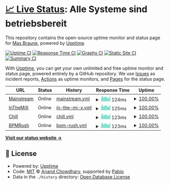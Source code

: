 # [📈 Live Status](https://status.lowlandmusic.de): <!--live status--> **Alle Systeme sind betriebsbereit**

This repository contains the open-source uptime monitor and status page for [Max Braune](https://status.lowlandmusic.de), powered by [Upptime](https://github.com/upptime/upptime).

[![Uptime CI](https://github.com/LowlandwasTaken/BreathFM-Status/workflows/Uptime%20CI/badge.svg)](https://github.com/LowlandwasTaken/BreathFM-Status/actions?query=workflow%3A%22Uptime+CI%22)
[![Response Time CI](https://github.com/LowlandwasTaken/BreathFM-Status/workflows/Response%20Time%20CI/badge.svg)](https://github.com/LowlandwasTaken/BreathFM-Status/actions?query=workflow%3A%22Response+Time+CI%22)
[![Graphs CI](https://github.com/LowlandwasTaken/BreathFM-Status/workflows/Graphs%20CI/badge.svg)](https://github.com/LowlandwasTaken/BreathFM-Status/actions?query=workflow%3A%22Graphs+CI%22)
[![Static Site CI](https://github.com/LowlandwasTaken/BreathFM-Status/workflows/Static%20Site%20CI/badge.svg)](https://github.com/LowlandwasTaken/BreathFM-Status/actions?query=workflow%3A%22Static+Site+CI%22)
[![Summary CI](https://github.com/LowlandwasTaken/BreathFM-Status/workflows/Summary%20CI/badge.svg)](https://github.com/LowlandwasTaken/BreathFM-Status/actions?query=workflow%3A%22Summary+CI%22)

With [Upptime](https://upptime.js.org), you can get your own unlimited and free uptime monitor and status page, powered entirely by a GitHub repository. We use [Issues](https://github.com/LowlandwasTaken/BreathFM-Status/issues) as incident reports, [Actions](https://github.com/LowlandwasTaken/BreathFM-Status/actions) as uptime monitors, and [Pages](https://status.lowlandmusic.de) for the status page.

<!--start: status pages-->
<!-- This summary is generated by Upptime (https://github.com/upptime/upptime) -->
<!-- Do not edit this manually, your changes will be overwritten -->
<!-- prettier-ignore -->
| URL | Status | History | Response Time | Uptime |
| --- | ------ | ------- | ------------- | ------ |
| <img alt="" src="https://icons.duckduckgo.com/ip3/null.ico" height="13"> [Mainstream](88.99.104.157) | Online | [mainstream.yml](https://github.com/LowlandwasTaken/BreathFM-Status/commits/HEAD/history/mainstream.yml) | <details><summary><img alt="Response time graph" src="./graphs/mainstream/response-time-week.png" height="20"> 124ms</summary><br><a href="https://status.breathfm.de/history/mainstream"><img alt="Response time 120" src="https://img.shields.io/endpoint?url=https%3A%2F%2Fraw.githubusercontent.com%2FLowlandwasTaken%2FBreathFM-Status%2FHEAD%2Fapi%2Fmainstream%2Fresponse-time.json"></a><br><a href="https://status.breathfm.de/history/mainstream"><img alt="24-hour response time 164" src="https://img.shields.io/endpoint?url=https%3A%2F%2Fraw.githubusercontent.com%2FLowlandwasTaken%2FBreathFM-Status%2FHEAD%2Fapi%2Fmainstream%2Fresponse-time-day.json"></a><br><a href="https://status.breathfm.de/history/mainstream"><img alt="7-day response time 124" src="https://img.shields.io/endpoint?url=https%3A%2F%2Fraw.githubusercontent.com%2FLowlandwasTaken%2FBreathFM-Status%2FHEAD%2Fapi%2Fmainstream%2Fresponse-time-week.json"></a><br><a href="https://status.breathfm.de/history/mainstream"><img alt="30-day response time 120" src="https://img.shields.io/endpoint?url=https%3A%2F%2Fraw.githubusercontent.com%2FLowlandwasTaken%2FBreathFM-Status%2FHEAD%2Fapi%2Fmainstream%2Fresponse-time-month.json"></a><br><a href="https://status.breathfm.de/history/mainstream"><img alt="1-year response time 120" src="https://img.shields.io/endpoint?url=https%3A%2F%2Fraw.githubusercontent.com%2FLowlandwasTaken%2FBreathFM-Status%2FHEAD%2Fapi%2Fmainstream%2Fresponse-time-year.json"></a></details> | <details><summary><a href="https://status.breathfm.de/history/mainstream">100.00%</a></summary><a href="https://status.breathfm.de/history/mainstream"><img alt="All-time uptime 96.54%" src="https://img.shields.io/endpoint?url=https%3A%2F%2Fraw.githubusercontent.com%2FLowlandwasTaken%2FBreathFM-Status%2FHEAD%2Fapi%2Fmainstream%2Fuptime.json"></a><br><a href="https://status.breathfm.de/history/mainstream"><img alt="24-hour uptime 100.00%" src="https://img.shields.io/endpoint?url=https%3A%2F%2Fraw.githubusercontent.com%2FLowlandwasTaken%2FBreathFM-Status%2FHEAD%2Fapi%2Fmainstream%2Fuptime-day.json"></a><br><a href="https://status.breathfm.de/history/mainstream"><img alt="7-day uptime 100.00%" src="https://img.shields.io/endpoint?url=https%3A%2F%2Fraw.githubusercontent.com%2FLowlandwasTaken%2FBreathFM-Status%2FHEAD%2Fapi%2Fmainstream%2Fuptime-week.json"></a><br><a href="https://status.breathfm.de/history/mainstream"><img alt="30-day uptime 100.00%" src="https://img.shields.io/endpoint?url=https%3A%2F%2Fraw.githubusercontent.com%2FLowlandwasTaken%2FBreathFM-Status%2FHEAD%2Fapi%2Fmainstream%2Fuptime-month.json"></a><br><a href="https://status.breathfm.de/history/mainstream"><img alt="1-year uptime 96.54%" src="https://img.shields.io/endpoint?url=https%3A%2F%2Fraw.githubusercontent.com%2FLowlandwasTaken%2FBreathFM-Status%2FHEAD%2Fapi%2Fmainstream%2Fuptime-year.json"></a></details>
| <img alt="" src="https://icons.duckduckgo.com/ip3/null.ico" height="13"> [InTheMiX](88.99.104.157) | Online | [in-the-mi-x.yml](https://github.com/LowlandwasTaken/BreathFM-Status/commits/HEAD/history/in-the-mi-x.yml) | <details><summary><img alt="Response time graph" src="./graphs/in-the-mi-x/response-time-week.png" height="20"> 125ms</summary><br><a href="https://status.breathfm.de/history/in-the-mi-x"><img alt="Response time 120" src="https://img.shields.io/endpoint?url=https%3A%2F%2Fraw.githubusercontent.com%2FLowlandwasTaken%2FBreathFM-Status%2FHEAD%2Fapi%2Fin-the-mi-x%2Fresponse-time.json"></a><br><a href="https://status.breathfm.de/history/in-the-mi-x"><img alt="24-hour response time 164" src="https://img.shields.io/endpoint?url=https%3A%2F%2Fraw.githubusercontent.com%2FLowlandwasTaken%2FBreathFM-Status%2FHEAD%2Fapi%2Fin-the-mi-x%2Fresponse-time-day.json"></a><br><a href="https://status.breathfm.de/history/in-the-mi-x"><img alt="7-day response time 125" src="https://img.shields.io/endpoint?url=https%3A%2F%2Fraw.githubusercontent.com%2FLowlandwasTaken%2FBreathFM-Status%2FHEAD%2Fapi%2Fin-the-mi-x%2Fresponse-time-week.json"></a><br><a href="https://status.breathfm.de/history/in-the-mi-x"><img alt="30-day response time 122" src="https://img.shields.io/endpoint?url=https%3A%2F%2Fraw.githubusercontent.com%2FLowlandwasTaken%2FBreathFM-Status%2FHEAD%2Fapi%2Fin-the-mi-x%2Fresponse-time-month.json"></a><br><a href="https://status.breathfm.de/history/in-the-mi-x"><img alt="1-year response time 120" src="https://img.shields.io/endpoint?url=https%3A%2F%2Fraw.githubusercontent.com%2FLowlandwasTaken%2FBreathFM-Status%2FHEAD%2Fapi%2Fin-the-mi-x%2Fresponse-time-year.json"></a></details> | <details><summary><a href="https://status.breathfm.de/history/in-the-mi-x">100.00%</a></summary><a href="https://status.breathfm.de/history/in-the-mi-x"><img alt="All-time uptime 96.54%" src="https://img.shields.io/endpoint?url=https%3A%2F%2Fraw.githubusercontent.com%2FLowlandwasTaken%2FBreathFM-Status%2FHEAD%2Fapi%2Fin-the-mi-x%2Fuptime.json"></a><br><a href="https://status.breathfm.de/history/in-the-mi-x"><img alt="24-hour uptime 100.00%" src="https://img.shields.io/endpoint?url=https%3A%2F%2Fraw.githubusercontent.com%2FLowlandwasTaken%2FBreathFM-Status%2FHEAD%2Fapi%2Fin-the-mi-x%2Fuptime-day.json"></a><br><a href="https://status.breathfm.de/history/in-the-mi-x"><img alt="7-day uptime 100.00%" src="https://img.shields.io/endpoint?url=https%3A%2F%2Fraw.githubusercontent.com%2FLowlandwasTaken%2FBreathFM-Status%2FHEAD%2Fapi%2Fin-the-mi-x%2Fuptime-week.json"></a><br><a href="https://status.breathfm.de/history/in-the-mi-x"><img alt="30-day uptime 100.00%" src="https://img.shields.io/endpoint?url=https%3A%2F%2Fraw.githubusercontent.com%2FLowlandwasTaken%2FBreathFM-Status%2FHEAD%2Fapi%2Fin-the-mi-x%2Fuptime-month.json"></a><br><a href="https://status.breathfm.de/history/in-the-mi-x"><img alt="1-year uptime 96.54%" src="https://img.shields.io/endpoint?url=https%3A%2F%2Fraw.githubusercontent.com%2FLowlandwasTaken%2FBreathFM-Status%2FHEAD%2Fapi%2Fin-the-mi-x%2Fuptime-year.json"></a></details>
| <img alt="" src="https://icons.duckduckgo.com/ip3/null.ico" height="13"> [Chill](88.99.104.157) | Online | [chill.yml](https://github.com/LowlandwasTaken/BreathFM-Status/commits/HEAD/history/chill.yml) | <details><summary><img alt="Response time graph" src="./graphs/chill/response-time-week.png" height="20"> 123ms</summary><br><a href="https://status.breathfm.de/history/chill"><img alt="Response time 120" src="https://img.shields.io/endpoint?url=https%3A%2F%2Fraw.githubusercontent.com%2FLowlandwasTaken%2FBreathFM-Status%2FHEAD%2Fapi%2Fchill%2Fresponse-time.json"></a><br><a href="https://status.breathfm.de/history/chill"><img alt="24-hour response time 164" src="https://img.shields.io/endpoint?url=https%3A%2F%2Fraw.githubusercontent.com%2FLowlandwasTaken%2FBreathFM-Status%2FHEAD%2Fapi%2Fchill%2Fresponse-time-day.json"></a><br><a href="https://status.breathfm.de/history/chill"><img alt="7-day response time 123" src="https://img.shields.io/endpoint?url=https%3A%2F%2Fraw.githubusercontent.com%2FLowlandwasTaken%2FBreathFM-Status%2FHEAD%2Fapi%2Fchill%2Fresponse-time-week.json"></a><br><a href="https://status.breathfm.de/history/chill"><img alt="30-day response time 120" src="https://img.shields.io/endpoint?url=https%3A%2F%2Fraw.githubusercontent.com%2FLowlandwasTaken%2FBreathFM-Status%2FHEAD%2Fapi%2Fchill%2Fresponse-time-month.json"></a><br><a href="https://status.breathfm.de/history/chill"><img alt="1-year response time 120" src="https://img.shields.io/endpoint?url=https%3A%2F%2Fraw.githubusercontent.com%2FLowlandwasTaken%2FBreathFM-Status%2FHEAD%2Fapi%2Fchill%2Fresponse-time-year.json"></a></details> | <details><summary><a href="https://status.breathfm.de/history/chill">100.00%</a></summary><a href="https://status.breathfm.de/history/chill"><img alt="All-time uptime 96.54%" src="https://img.shields.io/endpoint?url=https%3A%2F%2Fraw.githubusercontent.com%2FLowlandwasTaken%2FBreathFM-Status%2FHEAD%2Fapi%2Fchill%2Fuptime.json"></a><br><a href="https://status.breathfm.de/history/chill"><img alt="24-hour uptime 100.00%" src="https://img.shields.io/endpoint?url=https%3A%2F%2Fraw.githubusercontent.com%2FLowlandwasTaken%2FBreathFM-Status%2FHEAD%2Fapi%2Fchill%2Fuptime-day.json"></a><br><a href="https://status.breathfm.de/history/chill"><img alt="7-day uptime 100.00%" src="https://img.shields.io/endpoint?url=https%3A%2F%2Fraw.githubusercontent.com%2FLowlandwasTaken%2FBreathFM-Status%2FHEAD%2Fapi%2Fchill%2Fuptime-week.json"></a><br><a href="https://status.breathfm.de/history/chill"><img alt="30-day uptime 100.00%" src="https://img.shields.io/endpoint?url=https%3A%2F%2Fraw.githubusercontent.com%2FLowlandwasTaken%2FBreathFM-Status%2FHEAD%2Fapi%2Fchill%2Fuptime-month.json"></a><br><a href="https://status.breathfm.de/history/chill"><img alt="1-year uptime 96.54%" src="https://img.shields.io/endpoint?url=https%3A%2F%2Fraw.githubusercontent.com%2FLowlandwasTaken%2FBreathFM-Status%2FHEAD%2Fapi%2Fchill%2Fuptime-year.json"></a></details>
| <img alt="" src="https://icons.duckduckgo.com/ip3/null.ico" height="13"> [BPMRush](88.99.104.157) | Online | [bpm-rush.yml](https://github.com/LowlandwasTaken/BreathFM-Status/commits/HEAD/history/bpm-rush.yml) | <details><summary><img alt="Response time graph" src="./graphs/bpm-rush/response-time-week.png" height="20"> 123ms</summary><br><a href="https://status.breathfm.de/history/bpm-rush"><img alt="Response time 120" src="https://img.shields.io/endpoint?url=https%3A%2F%2Fraw.githubusercontent.com%2FLowlandwasTaken%2FBreathFM-Status%2FHEAD%2Fapi%2Fbpm-rush%2Fresponse-time.json"></a><br><a href="https://status.breathfm.de/history/bpm-rush"><img alt="24-hour response time 163" src="https://img.shields.io/endpoint?url=https%3A%2F%2Fraw.githubusercontent.com%2FLowlandwasTaken%2FBreathFM-Status%2FHEAD%2Fapi%2Fbpm-rush%2Fresponse-time-day.json"></a><br><a href="https://status.breathfm.de/history/bpm-rush"><img alt="7-day response time 123" src="https://img.shields.io/endpoint?url=https%3A%2F%2Fraw.githubusercontent.com%2FLowlandwasTaken%2FBreathFM-Status%2FHEAD%2Fapi%2Fbpm-rush%2Fresponse-time-week.json"></a><br><a href="https://status.breathfm.de/history/bpm-rush"><img alt="30-day response time 119" src="https://img.shields.io/endpoint?url=https%3A%2F%2Fraw.githubusercontent.com%2FLowlandwasTaken%2FBreathFM-Status%2FHEAD%2Fapi%2Fbpm-rush%2Fresponse-time-month.json"></a><br><a href="https://status.breathfm.de/history/bpm-rush"><img alt="1-year response time 120" src="https://img.shields.io/endpoint?url=https%3A%2F%2Fraw.githubusercontent.com%2FLowlandwasTaken%2FBreathFM-Status%2FHEAD%2Fapi%2Fbpm-rush%2Fresponse-time-year.json"></a></details> | <details><summary><a href="https://status.breathfm.de/history/bpm-rush">100.00%</a></summary><a href="https://status.breathfm.de/history/bpm-rush"><img alt="All-time uptime 100.00%" src="https://img.shields.io/endpoint?url=https%3A%2F%2Fraw.githubusercontent.com%2FLowlandwasTaken%2FBreathFM-Status%2FHEAD%2Fapi%2Fbpm-rush%2Fuptime.json"></a><br><a href="https://status.breathfm.de/history/bpm-rush"><img alt="24-hour uptime 100.00%" src="https://img.shields.io/endpoint?url=https%3A%2F%2Fraw.githubusercontent.com%2FLowlandwasTaken%2FBreathFM-Status%2FHEAD%2Fapi%2Fbpm-rush%2Fuptime-day.json"></a><br><a href="https://status.breathfm.de/history/bpm-rush"><img alt="7-day uptime 100.00%" src="https://img.shields.io/endpoint?url=https%3A%2F%2Fraw.githubusercontent.com%2FLowlandwasTaken%2FBreathFM-Status%2FHEAD%2Fapi%2Fbpm-rush%2Fuptime-week.json"></a><br><a href="https://status.breathfm.de/history/bpm-rush"><img alt="30-day uptime 100.00%" src="https://img.shields.io/endpoint?url=https%3A%2F%2Fraw.githubusercontent.com%2FLowlandwasTaken%2FBreathFM-Status%2FHEAD%2Fapi%2Fbpm-rush%2Fuptime-month.json"></a><br><a href="https://status.breathfm.de/history/bpm-rush"><img alt="1-year uptime 100.00%" src="https://img.shields.io/endpoint?url=https%3A%2F%2Fraw.githubusercontent.com%2FLowlandwasTaken%2FBreathFM-Status%2FHEAD%2Fapi%2Fbpm-rush%2Fuptime-year.json"></a></details>

<!--end: status pages-->

[**Visit our status website →**](https://status.lowlandmusic.de)

## 📄 License

- Powered by: [Upptime](https://github.com/upptime/upptime)
- Code: [MIT](./LICENSE) © [Anand Chowdhary](https://anandchowdhary.com), supported by [Pabio](https://pabio.com)
- Data in the `./history` directory: [Open Database License](https://opendatacommons.org/licenses/odbl/1-0/)
